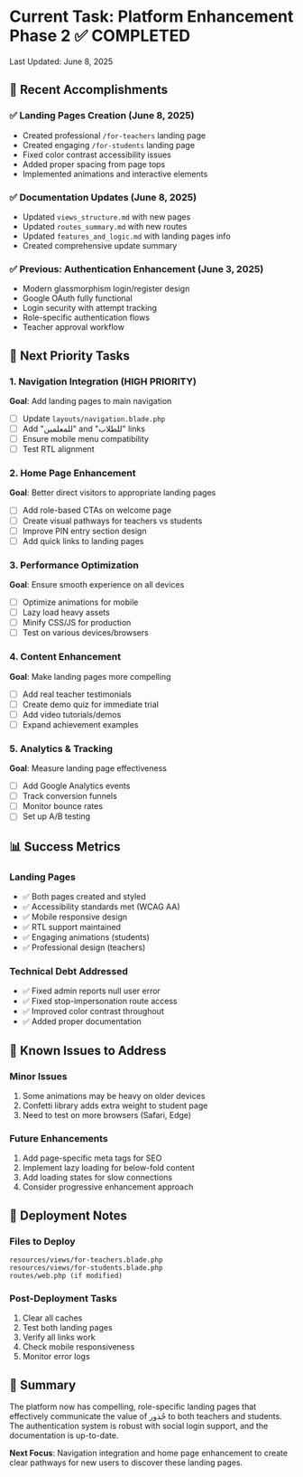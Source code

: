 # Current Task: Platform Enhancement Phase 2 ✅ COMPLETED

Last Updated: June 8, 2025

## 🎯 Recent Accomplishments

### ✅ Landing Pages Creation (June 8, 2025)

-   Created professional `/for-teachers` landing page
-   Created engaging `/for-students` landing page
-   Fixed color contrast accessibility issues
-   Added proper spacing from page tops
-   Implemented animations and interactive elements

### ✅ Documentation Updates (June 8, 2025)

-   Updated `views_structure.md` with new pages
-   Updated `routes_summary.md` with new routes
-   Updated `features_and_logic.md` with landing pages info
-   Created comprehensive update summary

### ✅ Previous: Authentication Enhancement (June 3, 2025)

-   Modern glassmorphism login/register design
-   Google OAuth fully functional
-   Login security with attempt tracking
-   Role-specific authentication flows
-   Teacher approval workflow

## 🚀 Next Priority Tasks

### 1. Navigation Integration (HIGH PRIORITY)

**Goal**: Add landing pages to main navigation

-   [ ] Update `layouts/navigation.blade.php`
-   [ ] Add "للمعلمين" and "للطلاب" links
-   [ ] Ensure mobile menu compatibility
-   [ ] Test RTL alignment

### 2. Home Page Enhancement

**Goal**: Better direct visitors to appropriate landing pages

-   [ ] Add role-based CTAs on welcome page
-   [ ] Create visual pathways for teachers vs students
-   [ ] Improve PIN entry section design
-   [ ] Add quick links to landing pages

### 3. Performance Optimization

**Goal**: Ensure smooth experience on all devices

-   [ ] Optimize animations for mobile
-   [ ] Lazy load heavy assets
-   [ ] Minify CSS/JS for production
-   [ ] Test on various devices/browsers

### 4. Content Enhancement

**Goal**: Make landing pages more compelling

-   [ ] Add real teacher testimonials
-   [ ] Create demo quiz for immediate trial
-   [ ] Add video tutorials/demos
-   [ ] Expand achievement examples

### 5. Analytics & Tracking

**Goal**: Measure landing page effectiveness

-   [ ] Add Google Analytics events
-   [ ] Track conversion funnels
-   [ ] Monitor bounce rates
-   [ ] Set up A/B testing

## 📊 Success Metrics

### Landing Pages

-   ✅ Both pages created and styled
-   ✅ Accessibility standards met (WCAG AA)
-   ✅ Mobile responsive design
-   ✅ RTL support maintained
-   ✅ Engaging animations (students)
-   ✅ Professional design (teachers)

### Technical Debt Addressed

-   ✅ Fixed admin reports null user error
-   ✅ Fixed stop-impersonation route access
-   ✅ Improved color contrast throughout
-   ✅ Added proper documentation

## 🐛 Known Issues to Address

### Minor Issues

1. Some animations may be heavy on older devices
2. Confetti library adds extra weight to student page
3. Need to test on more browsers (Safari, Edge)

### Future Enhancements

1. Add page-specific meta tags for SEO
2. Implement lazy loading for below-fold content
3. Add loading states for slow connections
4. Consider progressive enhancement approach

## 📝 Deployment Notes

### Files to Deploy

```
resources/views/for-teachers.blade.php
resources/views/for-students.blade.php
routes/web.php (if modified)
```

### Post-Deployment Tasks

1. Clear all caches
2. Test both landing pages
3. Verify all links work
4. Check mobile responsiveness
5. Monitor error logs

## 🎉 Summary

The platform now has compelling, role-specific landing pages that effectively communicate the value of جُذور to both teachers and students. The authentication system is robust with social login support, and the documentation is up-to-date.

**Next Focus**: Navigation integration and home page enhancement to create clear pathways for new users to discover these landing pages.

